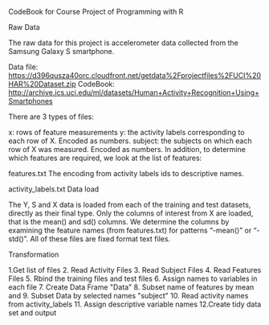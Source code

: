 CodeBook for Course Project of Programming with R

Raw Data

The raw data for this project is accelerometer data collected from the Samsung Galaxy S smartphone.

Data file: https://d396qusza40orc.cloudfront.net/getdata%2Fprojectfiles%2FUCI%20HAR%20Dataset.zip
CodeBook: http://archive.ics.uci.edu/ml/datasets/Human+Activity+Recognition+Using+Smartphones


There are 3 types of files:

x: rows of feature measurements
y: the activity labels corresponding to each row of X. Encoded as numbers.
subject: the subjects on which each row of X was measured. Encoded as numbers.
In addition, to determine which features are required, we look at the list of features:

features.txt
The encoding from activity labels ids to descriptive names.

activity_labels.txt
Data load

The Y, S and X data is loaded from each of the training and test datasets, directly as their final type.
Only the columns of interest from X are loaded, that is the mean() and sd() columns. We determine the columns by examining the feature names (from features.txt) for patterns “-mean()” or “-std()”.
All of these files are fixed format text files.

Transformation

1.Get list of files
2. Read Activity Files
3. Read Subject Files
4. Read Features Files
5. Rbind the training files and test files
6. Assign names to variables in each file 
7. Create Data Frame "Data"
8. Subset name of features by mean and 
9. Subset Data by selected names "subject" 
10. Read activity names from activity_labels
11. Assign descriptive variable names 
12.Create tidy data set and output

